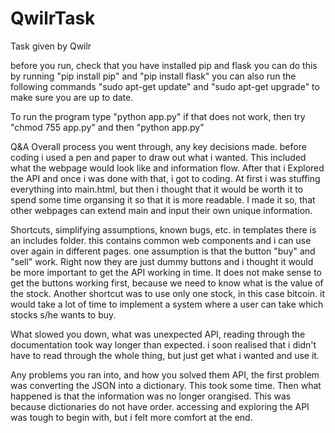# QwilrTask
Task given by Qwilr

before you run, check that you have installed pip and flask
you can do this by running "pip install pip" and "pip install flask"
you can also run the following commands "sudo apt-get update" and "sudo apt-get upgrade" to make sure you are up to date.

To run the program type "python app.py"
if that does not work, then try "chmod 755 app.py" and then "python app.py"

Q&A
Overall process you went through, any key decisions made.
before coding i used a pen and paper to draw out what i wanted. This included what the webpage would look like and information flow.
After that i Explored the API and once i was done with that, i got to coding.
At first i was stuffing everything into main.html, but then i thought that it would be worth it to spend some time organsing it so that it is more readable. I made it so, that other webpages can extend main and input their own unique information.

Shortcuts, simplifying assumptions, known bugs, etc.
in templates there is an includes folder. this contains common web components and i can use over again in different pages.
one assumption is that the button "buy" and "sell" work. Right now they are just dummy buttons and i thought it would be more important to get the API working in time.
It does not make sense to get the buttons working first, because we need to know what is the value of the stock.
Another shortcut was to use only one stock, in this case bitcoin. it would take a lot of time to implement a system where a user can take which stocks s/he wants to buy. 

What slowed you down, what was unexpected
API, reading through the documentation took way longer than expected. i soon realised that i didn't have to read through the whole thing, but just get what i wanted and use it. 

Any problems you ran into, and how you solved them
API, the first problem was converting the JSON into a dictionary. This took some time.
Then what happened is that the information was no longer orangised. This was because dictionaries do not have order.
accessing and exploring the API was tough to begin with, but i felt more comfort at the end.

